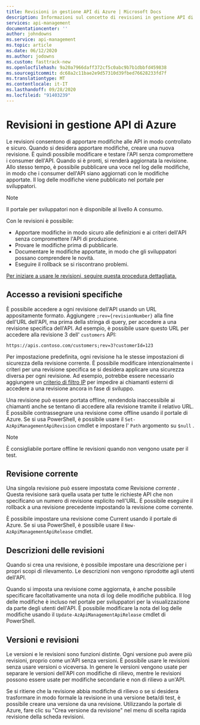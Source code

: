 ```yaml
---
title: Revisioni in gestione API di Azure | Microsoft Docs
description: Informazioni sul concetto di revisioni in gestione API di Azure.
services: api-management
documentationcenter: ''
author: johndowns
ms.service: api-management
ms.topic: article
ms.date: 06/12/2020
ms.author: jodowns
ms.custom: fasttrack-new
ms.openlocfilehash: 9a20a7966daff372cf5c0abc9b7b1dbbfd459838
ms.sourcegitcommit: dc68a2c11bae2e9d57310d39fbed76628233fd7f
ms.translationtype: MT
ms.contentlocale: it-IT
ms.lasthandoff: 09/28/2020
ms.locfileid: "91403239"
---
```

# <a name="revisions-in-azure-api-management"></a>Revisioni in gestione API di Azure

Le revisioni consentono di apportare modifiche alle API in modo controllato e sicuro. Quando si desidera apportare modifiche, creare una nuova revisione. È quindi possibile modificare e testare l'API senza compromettere i consumer dell'API. Quando si è pronti, si renderà aggiornata la revisione. Allo stesso tempo, è possibile pubblicare una voce nel log delle modifiche, in modo che i consumer dell'API siano aggiornati con le modifiche apportate. Il log delle modifiche viene pubblicato nel portale per sviluppatori.

> [!NOTE]
> Il portale per sviluppatori non è disponibile al livello A consumo.

Con le revisioni è possibile:

- Apportare modifiche in modo sicuro alle definizioni e ai criteri dell'API senza compromettere l'API di produzione.
- Provare le modifiche prima di pubblicarle.
- Documentare le modifiche apportate, in modo che gli sviluppatori possano comprendere le novità.
- Eseguire il rollback se si riscontrano problemi.

[Per iniziare a usare le revisioni, seguire questa procedura dettagliata.](./api-management-get-started-revise-api.md)

## <a name="accessing-specific-revisions"></a>Accesso a revisioni specifiche

È possibile accedere a ogni revisione dell'API usando un URL appositamente formato. Aggiungere `;rev={revisionNumber}` alla fine dell'URL dell'API, ma prima della stringa di query, per accedere a una revisione specifica dell'API. Ad esempio, è possibile usare questo URL per accedere alla revisione 3 dell' `customers` API:

`https://apis.contoso.com/customers;rev=3?customerId=123`

Per impostazione predefinita, ogni revisione ha le stesse impostazioni di sicurezza della revisione corrente. È possibile modificare intenzionalmente i criteri per una revisione specifica se si desidera applicare una sicurezza diversa per ogni revisione. Ad esempio, potrebbe essere necessario aggiungere un [criterio di filtro IP](./api-management-access-restriction-policies.md#RestrictCallerIPs) per impedire ai chiamanti esterni di accedere a una revisione ancora in fase di sviluppo.

Una revisione può essere portata offline, rendendola inaccessibile ai chiamanti anche se tentano di accedere alla revisione tramite il relativo URL. È possibile contrassegnare una revisione come offline usando il portale di Azure. Se si usa PowerShell, è possibile usare il `Set-AzApiManagementApiRevision` cmdlet e impostare l' `Path` argomento su `$null` .

> [!NOTE]
> È consigliabile portare offline le revisioni quando non vengono usate per il test.

## <a name="current-revision"></a>Revisione corrente

Una singola revisione può essere impostata come Revisione *corrente* . Questa revisione sarà quella usata per tutte le richieste API che non specificano un numero di revisione esplicito nell'URL. È possibile eseguire il rollback a una revisione precedente impostando la revisione come corrente.

È possibile impostare una revisione come Current usando il portale di Azure. Se si usa PowerShell, è possibile usare il `New-AzApiManagementApiRelease` cmdlet.

## <a name="revision-descriptions"></a>Descrizioni delle revisioni

Quando si crea una revisione, è possibile impostare una descrizione per i propri scopi di rilevamento. Le descrizioni non vengono riprodotte agli utenti dell'API.

Quando si imposta una revisione come aggiornata, è anche possibile specificare facoltativamente una nota di log delle modifiche pubblica. Il log delle modifiche è incluso nel portale per sviluppatori per la visualizzazione da parte degli utenti dell'API. È possibile modificare la nota del log delle modifiche usando il `Update-AzApiManagementApiRelease` cmdlet di PowerShell.

## <a name="versions-and-revisions"></a>Versioni e revisioni

Le versioni e le revisioni sono funzioni distinte. Ogni versione può avere più revisioni, proprio come un'API senza versioni. È possibile usare le revisioni senza usare versioni o viceversa. In genere le versioni vengono usate per separare le versioni dell'API con modifiche di rilievo, mentre le revisioni possono essere usate per modifiche secondarie e non di rilievo a un'API.

Se si ritiene che la revisione abbia modifiche di rilievo o se si desidera trasformare in modo formale la revisione in una versione beta/di test, è possibile creare una versione da una revisione. Utilizzando la portale di Azure, fare clic su "Crea versione da revisione" nel menu di scelta rapida revisione della scheda revisioni.
